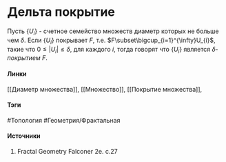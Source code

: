 # Дельта покрытие
Пусть $\{U_{i}\}$ - счетное семейство множеств диаметр которых не больше чем $\delta$. Если $\{U_{i}\}$ покрывает $F$, т.е. $F\subset\bigcup_{i=1}^{\infty}U_{i}$, такие что $0\le|U_{i}|\le\delta$, для каждого $i$, тогда говорят что $\{U_{i}\}$ является $\delta$-*покрытием* $F$.
#### Линки
 [[Диаметр множества]],
 [[Множество]],
 [[Покрытие множества]],
#### Тэги
 #Топология 
 #Геометрия/Фрактальная 
#### Источники
1. Fractal Geometry Falconer 2e. c.27
